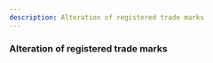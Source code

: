 ```yaml
---
description: Alteration of registered trade marks
---
```


### Alteration of registered trade marks

